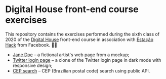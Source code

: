 # Digital House front-end course exercises

This repository contains the exercises performed during the sixth class of 2020 of the [Digital House](https://www.digitalhouse.com/) front-end course in association with [Estação Hack](https://estacaohack.fb.com/) from Facebook. :student:

- [Jane Doe](https://artist-jane-doe.netlify.app/) – a fictional artist's web page from a mockup;
- [Twitter login page](https://twitter-login.netlify.app/) – a clone of the Twitter login page in dark mode with responsive design;
- [CEP search](https://cep-finder.netlify.app/) – CEP (Brazilian postal code) search using public API.